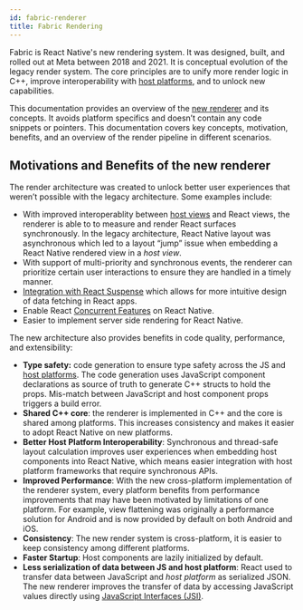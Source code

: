 ```yaml
---
id: fabric-renderer
title: Fabric Rendering
---
```


Fabric is React Native's new rendering system. It was designed, built, and rolled out at Meta between 2018 and 2021. It is conceptual evolution of the legacy render system. The core principles are to unify more render logic in C++, improve interoperability with [host platforms](glossary#host-platform), and to unlock new capabilities.

This documentation provides an overview of the [new renderer](glossary#fabric-render) and its concepts. It avoids platform specifics and doesn’t contain any code snippets or pointers. This documentation covers key concepts, motivation, benefits, and an overview of the render pipeline in different scenarios.

## Motivations and Benefits of the new renderer

The render architecture was created to unlock better user experiences that weren’t possible with the legacy architecture. Some examples include:

- With improved interoperablity between [host views](glossary#host-view-tree-and-host-view) and React views, the renderer is able to to measure and render React surfaces synchronously. In the legacy architecture, React Native layout was asynchronous which led to a layout “jump” issue when embedding a React Native rendered view in a _host view_.
- With support of multi-priority and synchronous events, the renderer can prioritize certain user interactions to ensure they are handled in a timely manner.
- [Integration with React Suspense](https://reactjs.org/blog/2019/11/06/building-great-user-experiences-with-concurrent-mode-and-suspense.html) which allows for more intuitive design of data fetching in React apps.
- Enable React [Concurrent Features](https://github.com/reactwg/react-18/discussions/4) on React Native.
- Easier to implement server side rendering for React Native.

The new architecture also provides benefits in code quality, performance, and extensibility:

- **Type safety:** code generation to ensure type safety across the JS and [host platforms](glossary#host-platform). The code generation uses JavaScript component declarations as source of truth to generate C++ structs to hold the props. Mis-match between JavaScript and host component props triggers a build error.
- **Shared C++ core**: the renderer is implemented in C++ and the core is shared among platforms. This increases consistency and makes it easier to adopt React Native on new platforms.
- **Better Host Platform Interoperability**: Synchronous and thread-safe layout calculation improves user experiences when embedding host components into React Native, which means easier integration with host platform frameworks that require synchronous APIs.
- **Improved Performance**: With the new cross-platform implementation of the renderer system, every platform benefits from performance improvements that may have been motivated by limitations of one platform. For example, view flattening was originally a performance solution for Android and is now provided by default on both Android and iOS.
- **Consistency**: The new render system is cross-platform, it is easier to keep consistency among different platforms.
- **Faster Startup**: Host components are lazily initialized by default.
- **Less serialization of data between JS and host platform**: React used to transfer data between JavaScript and _host platform_ as serialized JSON. The new renderer improves the transfer of data by accessing JavaScript values directly using [JavaScript Interfaces (JSI)](http://localhost:3000/docs/next/glossary#javascript-interfaces-jsi).

